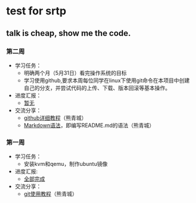 # test for srtp
## talk is cheap, show me the code.
### 第二周
* 学习任务：
	* 明确两个月（5月31日）看完操作系统的目标
	* 学习使用github,要求本周每位同学在linux下使用git命令在本项目中创建自己的分支，并尝试代码的上传、下载、版本回滚等基本操作。
* 进度汇报：
	* <ins>暂无</ins>
* 交流分享：
	* [github详细教程](http://blog.csdn.net/tangbin330/article/details/9128765)（熊青城）
	* [Markdown语法](http://blog.csdn.net/kaitiren/article/details/38513715)，即编写README.md的语法（熊青城）

### 第一周
* 学习任务：
	* 安装kvm和qemu，制作ubuntu镜像
* 进度汇报:
	* <ins>全部完成</ins>
* 交流分享：
	* [git使用教程](http://blog.csdn.net/hangyuanbiyesheng/article/details/6731629)（熊青城）

